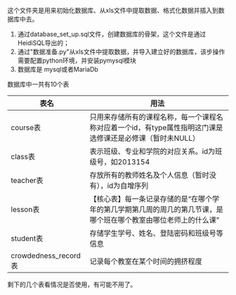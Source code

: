 这个文件夹是用来初始化数据库、从xls文件中提取数据、格式化数据并插入到数据库中去。
1. 通过database_set_up.sql文件，创建数据库的骨架，这个文件是通过HeidiSQL导出的；
2. 通过"数据准备.py"从xls文件中提取数据，并导入建立好的数据库，该步操作需要配置python环境，并安装pymysql模块
3. 数据库是 mysql或者MariaDb

数据库中一共有10个表

|表名|用法|
|--|--|
|course表|只用来存储所有的课程名称，每一个课程名称对应着一个id，有type属性指明这门课是选修课还是必修课（暂时未NULL）|
|class表|表示班级、专业和学院的对应关系。id为班级号，如2013154|
|teacher表|存放所有的教师姓名及个人信息（暂时没有），id为自增序列|
|lesson表|【核心表】每一条记录存储的是“在哪个学年的第几学期第几周的周几的第几节课，是哪个班在哪个教室由哪位老师上的什么课”|
|student表|存储学生学号、姓名、登陆密码和班级号等信息|
|crowdedness_record表|记录每个教室在某个时间的拥挤程度|
剩下的几个表看情况是否使用，有可能不用了。
